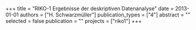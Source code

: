 +++
title = "RIKO-1 Ergebnisse der deskriptiven Datenanalyse"
date = 2013-01-01
authors = ["H. Schwarzmüller"]
publication_types = ["4"]
abstract = ""
selected = false
publication = ""
projects = ["riko1"]
+++

